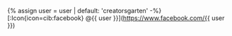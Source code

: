 {% assign user = user | default: 'creatorsgarten' -%}
[:Icon{icon=cib:facebook} @{{ user }}](https://www.facebook.com/{{ user }})